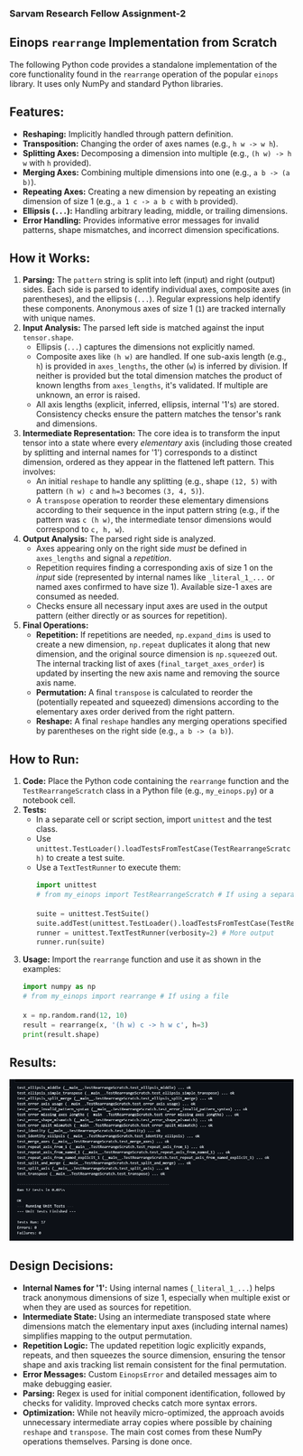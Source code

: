 
### Sarvam Research Fellow Assignment-2

## Einops `rearrange` Implementation from Scratch

The following Python code provides a standalone implementation of the core functionality found in the `rearrange` operation of the popular `einops` library. It uses only NumPy and standard Python libraries.

## Features:

* **Reshaping:** Implicitly handled through pattern definition.
* **Transposition:** Changing the order of axes names (e.g., `h w -> w h`).
* **Splitting Axes:** Decomposing a dimension into multiple (e.g., `(h w) -> h w` with `h` provided).
* **Merging Axes:** Combining multiple dimensions into one (e.g., `a b -> (a b)`).
* **Repeating Axes:** Creating a new dimension by repeating an existing dimension of size 1 (e.g., `a 1 c -> a b c` with `b` provided).
* **Ellipsis (`...`):** Handling arbitrary leading, middle, or trailing dimensions.
* **Error Handling:** Provides informative error messages for invalid patterns, shape mismatches, and incorrect dimension specifications.

## How it Works:

1.  **Parsing:** The `pattern` string is split into left (input) and right (output) sides. Each side is parsed to identify individual axes, composite axes (in parentheses), and the ellipsis (`...`). Regular expressions help identify these components. Anonymous axes of size 1 (`1`) are tracked internally with unique names.
2.  **Input Analysis:** The parsed left side is matched against the input `tensor.shape`.
    * Ellipsis (`...`) captures the dimensions not explicitly named.
    * Composite axes like `(h w)` are handled. If one sub-axis length (e.g., `h`) is provided in `axes_lengths`, the other (`w`) is inferred by division. If neither is provided but the total dimension matches the product of known lengths from `axes_lengths`, it's validated. If multiple are unknown, an error is raised.
    * All axis lengths (explicit, inferred, ellipsis, internal '1's) are stored. Consistency checks ensure the pattern matches the tensor's rank and dimensions.
3.  **Intermediate Representation:** The core idea is to transform the input tensor into a state where every *elementary* axis (including those created by splitting and internal names for '1') corresponds to a distinct dimension, ordered as they appear in the flattened left pattern. This involves:
    * An initial `reshape` to handle any splitting (e.g., shape `(12, 5)` with pattern `(h w) c` and `h=3` becomes `(3, 4, 5)`).
    * A `transpose` operation to reorder these elementary dimensions according to their sequence in the input pattern string (e.g., if the pattern was `c (h w)`, the intermediate tensor dimensions would correspond to `c, h, w`).
4.  **Output Analysis:** The parsed right side is analyzed.
    * Axes appearing only on the right side *must* be defined in `axes_lengths` and signal a *repetition*.
    * Repetition requires finding a corresponding axis of size 1 on the *input* side (represented by internal names like `_literal_1_...` or named axes confirmed to have size 1). Available size-1 axes are consumed as needed.
    * Checks ensure all necessary input axes are used in the output pattern (either directly or as sources for repetition).
5.  **Final Operations:**
    * **Repetition:** If repetitions are needed, `np.expand_dims` is used to create a new dimension, `np.repeat` duplicates it along that new dimension, and the original source dimension is `np.squeeze`d out. The internal tracking list of axes (`final_target_axes_order`) is updated by inserting the new axis name and removing the source axis name.
    * **Permutation:** A final `transpose` is calculated to reorder the (potentially repeated and squeezed) dimensions according to the elementary axes order derived from the right pattern.
    * **Reshape:** A final `reshape` handles any merging operations specified by parentheses on the right side (e.g., `a b -> (a b)`).

## How to Run:

1.  **Code:** Place the Python code containing the `rearrange` function and the `TestRearrangeScratch` class in a Python file (e.g., `my_einops.py`) or a notebook cell.
2.  **Tests:**
    * In a separate cell or script section, import `unittest` and the test class.
    * Use `unittest.TestLoader().loadTestsFromTestCase(TestRearrangeScratch)` to create a test suite.
    * Use a `TextTestRunner` to execute them:
        ```python
        import unittest
        # from my_einops import TestRearrangeScratch # If using a separate file

        suite = unittest.TestSuite()
        suite.addTest(unittest.TestLoader().loadTestsFromTestCase(TestRearrangeScratch))
        runner = unittest.TextTestRunner(verbosity=2) # More output
        runner.run(suite)
        ```
3.  **Usage:** Import the `rearrange` function and use it as shown in the examples:
    ```python
    import numpy as np
    # from my_einops import rearrange # If using a file

    x = np.random.rand(12, 10)
    result = rearrange(x, '(h w) c -> h w c', h=3)
    print(result.shape)
    ```


## Results:
<p align="center">
  <img src="https://github.com/kunaltilaganji/Sarvam-Research-Fellow-Assignment-2/blob/main/results.png">
</p>


## Design Decisions:

* **Internal Names for '1':** Using internal names (`_literal_1_...`) helps track anonymous dimensions of size 1, especially when multiple exist or when they are used as sources for repetition.
* **Intermediate State:** Using an intermediate transposed state where dimensions match the elementary input axes (including internal names) simplifies mapping to the output permutation.
* **Repetition Logic:** The updated repetition logic explicitly expands, repeats, and then squeezes the source dimension, ensuring the tensor shape and axis tracking list remain consistent for the final permutation.
* **Error Messages:** Custom `EinopsError` and detailed messages aim to make debugging easier.
* **Parsing:** Regex is used for initial component identification, followed by checks for validity. Improved checks catch more syntax errors.
* **Optimization:** While not heavily micro-optimized, the approach avoids unnecessary intermediate array copies where possible by chaining `reshape` and `transpose`. The main cost comes from these NumPy operations themselves. Parsing is done once.
